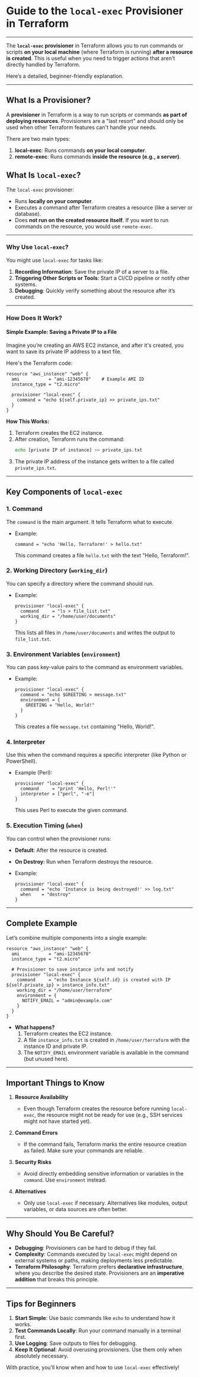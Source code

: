 # Guide to the `local-exec` Provisioner in Terraform

---

The **`local-exec` provisioner** in Terraform allows you to run commands or scripts **on your local machine** (where Terraform is running) **after a resource is created**. This is useful when you need to trigger actions that aren't directly handled by Terraform.

Here’s a detailed, beginner-friendly explanation.

---

## **What Is a Provisioner?**
A **provisioner** in Terraform is a way to run scripts or commands **as part of deploying resources**. Provisioners are a "last resort" and should only be used when other Terraform features can't handle your needs.

There are two main types:
1. **local-exec**: Runs commands **on your local computer**.
2. **remote-exec**: Runs commands **inside the resource (e.g., a server)**.

## **What Is `local-exec`?**
The `local-exec` provisioner:
- Runs **locally on your computer**.
- Executes a command after Terraform creates a resource (like a server or database).
- Does **not run on the created resource itself**. If you want to run commands on the resource, you would use `remote-exec`.

---

### **Why Use `local-exec`?**
You might use `local-exec` for tasks like:
1. **Recording Information**: Save the private IP of a server to a file.
2. **Triggering Other Scripts or Tools**: Start a CI/CD pipeline or notify other systems.
3. **Debugging**: Quickly verify something about the resource after it’s created.

---

### **How Does It Work?**

#### **Simple Example: Saving a Private IP to a File**

Imagine you’re creating an AWS EC2 instance, and after it's created, you want to save its private IP address to a text file.

Here's the Terraform code:

```hcl
resource "aws_instance" "web" {
  ami           = "ami-12345678"    # Example AMI ID
  instance_type = "t2.micro"

  provisioner "local-exec" {
    command = "echo ${self.private_ip} >> private_ips.txt"
  }
}
```

**How This Works:**
1. Terraform creates the EC2 instance.
2. After creation, Terraform runs the command:  
   ```bash
   echo [private IP of instance] >> private_ips.txt
   ```
3. The private IP address of the instance gets written to a file called `private_ips.txt`.

---

## **Key Components of `local-exec`**

### 1. **Command**
The `command` is the main argument. It tells Terraform what to execute.

- Example:
  ```hcl
  command = "echo 'Hello, Terraform!' > hello.txt"
  ```
  This command creates a file `hello.txt` with the text "Hello, Terraform!".

### 2. **Working Directory (`working_dir`)**
You can specify a directory where the command should run.

- Example:
  ```hcl
  provisioner "local-exec" {
    command     = "ls > file_list.txt"
    working_dir = "/home/user/documents"
  }
  ```
  This lists all files in `/home/user/documents` and writes the output to `file_list.txt`.

### 3. **Environment Variables (`environment`)**
You can pass key-value pairs to the command as environment variables.

- Example:
  ```hcl
  provisioner "local-exec" {
    command = "echo $GREETING > message.txt"
    environment = {
      GREETING = "Hello, World!"
    }
  }
  ```
  This creates a file `message.txt` containing "Hello, World!".

### 4. **Interpreter**
Use this when the command requires a specific interpreter (like Python or PowerShell).

- Example (Perl):
  ```hcl
  provisioner "local-exec" {
    command     = "print 'Hello, Perl!'"
    interpreter = ["perl", "-e"]
  }
  ```
  This uses Perl to execute the given command.

### 5. **Execution Timing (`when`)**
You can control when the provisioner runs:
- **Default**: After the resource is created.
- **On Destroy**: Run when Terraform destroys the resource.

- Example:
  ```hcl
  provisioner "local-exec" {
    command = "echo 'Instance is being destroyed!' >> log.txt"
    when    = "destroy"
  }
  ```

---

## **Complete Example**

Let’s combine multiple components into a single example:

```hcl
resource "aws_instance" "web" {
  ami           = "ami-12345678"
  instance_type = "t2.micro"

  # Provisioner to save instance info and notify
  provisioner "local-exec" {
    command     = "echo Instance ${self.id} is created with IP ${self.private_ip} > instance_info.txt"
    working_dir = "/home/user/terraform"
    environment = {
      NOTIFY_EMAIL = "admin@example.com"
    }
  }
}
```

- **What happens?**
  1. Terraform creates the EC2 instance.
  2. A file `instance_info.txt` is created in `/home/user/terraform` with the instance ID and private IP.
  3. The `NOTIFY_EMAIL` environment variable is available in the command (but unused here).

---

## **Important Things to Know**

1. **Resource Availability**
   - Even though Terraform creates the resource before running `local-exec`, the resource might not be ready for use (e.g., SSH services might not have started yet).

2. **Command Errors**
   - If the command fails, Terraform marks the entire resource creation as failed. Make sure your commands are reliable.

3. **Security Risks**
   - Avoid directly embedding sensitive information or variables in the `command`. Use `environment` instead.

4. **Alternatives**
   - Only use `local-exec` if necessary. Alternatives like modules, output variables, or data sources are often better.

---

## **Why Should You Be Careful?**

- **Debugging**: Provisioners can be hard to debug if they fail.
- **Complexity**: Commands executed by `local-exec` might depend on external systems or paths, making deployments less predictable.
- **Terraform Philosophy**: Terraform prefers **declarative infrastructure**, where you describe the desired state. Provisioners are an **imperative addition** that breaks this principle.

---

## **Tips for Beginners**
1. **Start Simple**: Use basic commands like `echo` to understand how it works.
2. **Test Commands Locally**: Run your command manually in a terminal first.
3. **Use Logging**: Save outputs to files for debugging.
4. **Keep It Optional**: Avoid overusing provisioners. Use them only when absolutely necessary.

With practice, you’ll know when and how to use `local-exec` effectively!